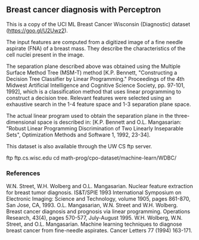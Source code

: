 ## **Breast cancer diagnosis with Perceptron**

This is a copy of the UCI ML Breast Cancer Wisconsin (Diagnostic) dataset (https://goo.gl/U2Uwz2).

The input features are computed from a digitized image of a fine needle aspirate (FNA) of a breast mass. They describe the characteristics of the cell nuclei present in the image.

The separation plane described above was obtained using the Multiple Surface Method Tree (MSM-T) method [K.P. Bennett, "Constructing a Decision Tree Classifier by Linear Programming." Proceedings of the 4th Midwest Artificial Intelligence and Cognitive Science Society, pp. 97-101, 1992], which is a classification method that uses linear programming to construct a decision tree. Relevant features were selected using an exhaustive search in the 1-4 feature space and 1-3 separation plane space.

The actual linear program used to obtain the separation plane in the three-dimensional space is described in: [K.P. Bennett and O.L. Mangasarian: "Robust Linear Programming Discrimination of Two Linearly Inseparable Sets", Optimization Methods and Software 1, 1992, 23-34].

This dataset is also available through the UW CS ftp server.

ftp ftp.cs.wisc.edu cd math-prog/cpo-dataset/machine-learn/WDBC/

### **References**

W.N. Street, W.H. Wolberg and O.L. Mangasarian. Nuclear feature extraction for breast tumor diagnosis. IS&T/SPIE 1993 International Symposium on Electronic Imaging: Science and Technology, volume 1905, pages 861-870, San Jose, CA, 1993.
O.L. Mangasarian, W.N. Street and W.H. Wolberg. Breast cancer diagnosis and prognosis via linear programming. Operations Research, 43(4), pages 570-577, July-August 1995.
W.H. Wolberg, W.N. Street, and O.L. Mangasarian. Machine learning techniques to diagnose breast cancer from fine-needle aspirates. Cancer Letters 77 (1994) 163-171.
